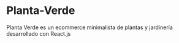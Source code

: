 # Planta-Verde

Planta Verde es un ecommerce minimalista de plantas y jardinería desarrollado con React.js
